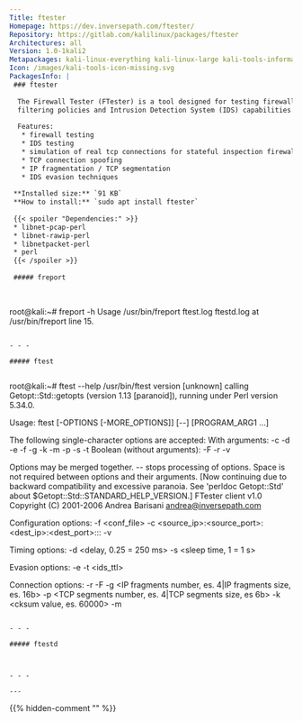 ```yaml
---
Title: ftester
Homepage: https://dev.inversepath.com/ftester/
Repository: https://gitlab.com/kalilinux/packages/ftester
Architectures: all
Version: 1.0-1kali2
Metapackages: kali-linux-everything kali-linux-large kali-tools-information-gathering kali-tools-web 
Icon: /images/kali-tools-icon-missing.svg
PackagesInfo: |
 ### ftester
 
  The Firewall Tester (FTester) is a tool designed for testing firewall
  filtering policies and Intrusion Detection System (IDS) capabilities.
   
  Features:
   * firewall testing
   * IDS testing
   * simulation of real tcp connections for stateful inspection firewalls and IDS
   * TCP connection spoofing
   * IP fragmentation / TCP segmentation
   * IDS evasion techniques
 
 **Installed size:** `91 KB`  
 **How to install:** `sudo apt install ftester`  
 
 {{< spoiler "Dependencies:" >}}
 * libnet-pcap-perl
 * libnet-rawip-perl
 * libnetpacket-perl
 * perl
 {{< /spoiler >}}
 
 ##### freport
 
 
 ```
 root@kali:~# freport -h
 Usage /usr/bin/freport ftest.log ftestd.log at /usr/bin/freport line 15.
 ```
 
 - - -
 
 ##### ftest
 
 
 ```
 root@kali:~# ftest --help
 /usr/bin/ftest version [unknown] calling Getopt::Std::getopts (version 1.13 [paranoid]),
 running under Perl version 5.34.0.
 
 Usage: ftest [-OPTIONS [-MORE_OPTIONS]] [--] [PROGRAM_ARG1 ...]
 
 The following single-character options are accepted:
 	With arguments: -c -d -e -f -g -k -m -p -s -t
 	Boolean (without arguments): -F -r -v
 
 Options may be merged together.  -- stops processing of options.
 Space is not required between options and their arguments.
   [Now continuing due to backward compatibility and excessive paranoia.
    See 'perldoc Getopt::Std' about $Getopt::Std::STANDARD_HELP_VERSION.]
 FTester client v1.0
 Copyright (C) 2001-2006 Andrea Barisani <andrea@inversepath.com>
 
 Configuration options:
   -f <conf_file>
   -c <source_ip>:<source_port>:<dest_ip>:<dest_port>:<flags>:<protocol>:<tos>
   -v <verbose>
 
 Timing options:
   -d <delay, 0.25 = 250 ms>
   -s <sleep time, 1 = 1 s>
 
 Evasion options:
   -e <evasion method>
   -t <ids_ttl>
 
 Connection options:
   -r <reset connection>
   -F <end connection>
   -g <IP fragments number, es. 4|IP fragments size, es. 16b>
   -p <TCP segments number, es. 4|TCP segments size, es 6b>
   -k <cksum value, es. 60000>
   -m <marker>
 
 ```
 
 - - -
 
 ##### ftestd
 
 
 
 - - -
 
---
```

{{% hidden-comment "<!--Do not edit anything above this line-->" %}}
